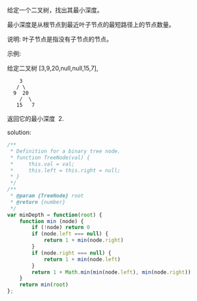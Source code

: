 给定一个二叉树，找出其最小深度。

最小深度是从根节点到最近叶子节点的最短路径上的节点数量。

说明: 叶子节点是指没有子节点的节点。

示例:

给定二叉树 [3,9,20,null,null,15,7],

```text
    3
   / \
  9  20
    /  \
   15   7
```

返回它的最小深度  2.

solution:

```javascript
/**
 * Definition for a binary tree node.
 * function TreeNode(val) {
 *     this.val = val;
 *     this.left = this.right = null;
 * }
 */
/**
 * @param {TreeNode} root
 * @return {number}
 */
var minDepth = function(root) {
    function min (node) {
        if (!node) return 0
        if (node.left === null) {
            return 1 + min(node.right)
        }
        if (node.right === null) {
            return 1 + min(node.left)
        }
        return 1 + Math.min(min(node.left), min(node.right))
    }
    return min(root)
};
```
